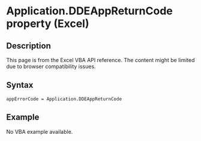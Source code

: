 # Application.DDEAppReturnCode property (Excel)

## Description
This page is from the Excel VBA API reference. The content might be limited due to browser compatibility issues.

## Syntax
```vba
appErrorCode = Application.DDEAppReturnCode
```

## Example
No VBA example available.
